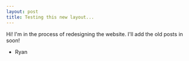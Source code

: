 ```yaml
---
layout: post
title: Testing this new layout...
---
```


Hi! I'm in the process of redesigning the website. I'll add the old posts in soon!
- Ryan
